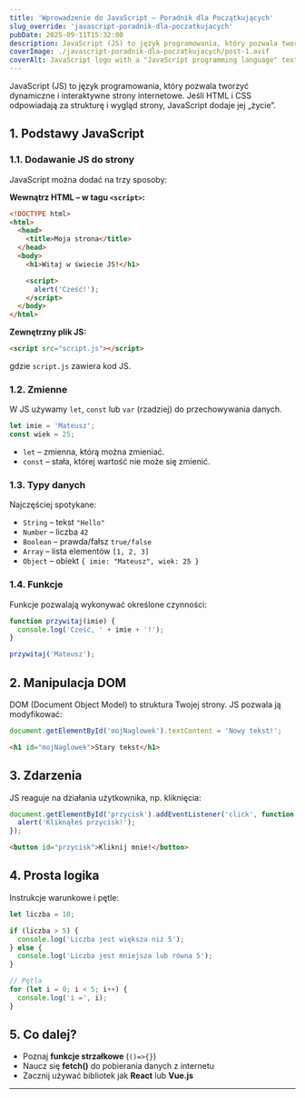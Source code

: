 ```yaml
---
title: 'Wprowadzenie do JavaScript – Poradnik dla Początkujących'
slug_override: 'javascript-poradnik-dla-poczatkujacych'
pubDate: 2025-09-11T15:32:00
description: JavaScript (JS) to język programowania, który pozwala tworzyć dynamiczne i interaktywne strony internetowe.
coverImage: ./javascript-poradnik-dla-poczatkujacych/post-1.avif
coverAlt: JavaScript logo with a "JavaScript programming language" text
---
```


JavaScript (JS) to język programowania, który pozwala tworzyć dynamiczne i interaktywne strony internetowe. Jeśli HTML i CSS odpowiadają za strukturę i wygląd strony, JavaScript dodaje jej „życie”.

## 1. Podstawy JavaScript

### 1.1. Dodawanie JS do strony

JavaScript można dodać na trzy sposoby:

**Wewnątrz HTML – w tagu&#32;`<script>`:**

```html
<!DOCTYPE html>
<html>
  <head>
    <title>Moja strona</title>
  </head>
  <body>
    <h1>Witaj w świecie JS!</h1>

    <script>
      alert('Cześć!');
    </script>
  </body>
</html>
```

**Zewnętrzny plik JS:**

```html
<script src="script.js"></script>
```

gdzie `script.js` zawiera kod JS.

### 1.2. Zmienne

W JS używamy `let`, `const` lub `var` (rzadziej) do przechowywania danych.

```javascript
let imie = 'Mateusz';
const wiek = 25;
```

- `let` – zmienna, którą można zmieniać.
- `const` – stała, której wartość nie może się zmienić.

### 1.3. Typy danych

Najczęściej spotykane:

- `String` – tekst `"Hello"`
- `Number` – liczba `42`
- `Boolean` – prawda/fałsz `true/false`
- `Array` – lista elementów `[1, 2, 3]`
- `Object` – obiekt `{ imie: "Mateusz", wiek: 25 }`

### 1.4. Funkcje

Funkcje pozwalają wykonywać określone czynności:

```javascript
function przywitaj(imie) {
  console.log('Cześć, ' + imie + '!');
}

przywitaj('Mateusz');
```

## 2. Manipulacja DOM

DOM (Document Object Model) to struktura Twojej strony. JS pozwala ją modyfikować:

```javascript
document.getElementById('mojNaglowek').textContent = 'Nowy tekst!';
```

```html
<h1 id="mojNaglowek">Stary tekst</h1>
```

## 3. Zdarzenia

JS reaguje na działania użytkownika, np. kliknięcia:

```javascript
document.getElementById('przycisk').addEventListener('click', function () {
  alert('Kliknąłeś przycisk!');
});
```

```html
<button id="przycisk">Kliknij mnie!</button>
```

## 4. Prosta logika

Instrukcje warunkowe i pętle:

```javascript
let liczba = 10;

if (liczba > 5) {
  console.log('Liczba jest większa niż 5');
} else {
  console.log('Liczba jest mniejsza lub równa 5');
}

// Pętla
for (let i = 0; i < 5; i++) {
  console.log('i =', i);
}
```

## 5. Co dalej?

- Poznaj **funkcje strzałkowe** (`()=>{}`)
- Naucz się **fetch()** do pobierania danych z internetu
- Zacznij używać bibliotek jak **React** lub **Vue.js**

---
